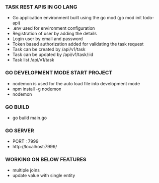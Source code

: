 
### TASK REST APIS IN GO LANG 
- Go application environment built using the go mod (go mod init todo-api)
- .env used for environment configuration
- Registration of user by adding the details
- Login user by email and password
- Token based authorization added for validating the task request
- Task can be created by /api/v1/task 
- Task can be updated by /api/v1/task/:id
- Task list /api/v1/task

### GO DEVELOPMENT MODE START PROJECT 
- nodemon is used for the auto load file into development mode
- npm install -g nodemon
- nodemon 

### GO BUILD
- go build main.go

### GO SERVER
- PORT : 7999
- http://localhost:7999/


### WORKING ON BELOW FEATURES
- multiple joins 
- update value with single entity